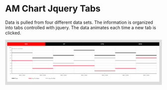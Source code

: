 # AM Chart Jquery Tabs

Data is pulled from four different data sets. The information is organized into tabs controlled with jquery. The data animates each time a new tab is clicked.

![](thumbnail.png)
